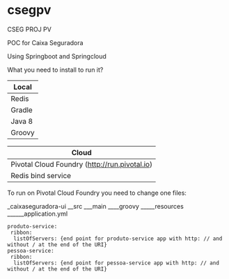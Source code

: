 # csegpv
CSEG PROJ PV

POC for Caixa Seguradora

Using Springboot and Springcloud

What you need to install to run it?

Local  |
------------- |
Redis |
Gradle |
Java 8 |
Groovy |

Cloud  |
------------- |
Pivotal Cloud Foundry (http://run.pivotal.io) |
Redis bind service |

To run on Pivotal Cloud Foundry you need to change one files:

_caixaseguradora-ui
__src
___main
____groovy
_____resources
______application.yml

```
produto-service:
 ribbon:
  listOfServers: {end point for produto-service app with http: // and without / at the end of the URI}
pessoa-service:
 ribbon:
  listOfServers: {end point for pessoa-service app with http: // and without / at the end of the URI}
```